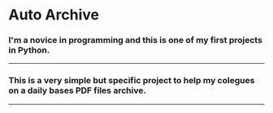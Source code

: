# Auto Archive

### I'm a novice in programming and this is one of my first projects in Python.

---

### This is a very simple but specific project to help my colegues on a daily bases PDF files archive.

---

